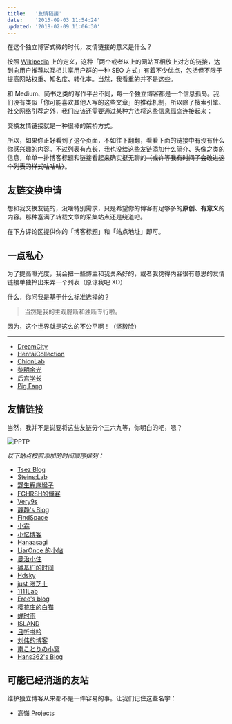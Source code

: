 ```yaml
---
title:   '友情链接'
date:    '2015-09-03 11:54:24'
updated: '2018-02-09 11:06:30'
---
```


在这个独立博客式微的时代，友情链接的意义是什么？

按照 [Wikipedia](https://zh.wikipedia.org/wiki/%E5%8F%8B%E6%83%85%E9%93%BE%E6%8E%A5) 上的定义，这种「两个或者以上的网站互相放上对方的链接，达到向用户推荐以互相共享用户群的一种 SEO 方式」有着不少优点，包括但不限于提高网站权重、知名度、转化率。当然，我看重的并不是这些。

和 Medium、简书之类的写作平台不同，每一个独立博客都是一个信息孤岛。我们没有类似「你可能喜欢其他人写的这些文章」的推荐机制，所以除了搜索引擎、社交网络引荐之外，我们应该还需要通过某种方法将这些信息孤岛连接起来：

交换友情链接就是一种很棒的架桥方式。

所以，如果你正好看到了这个页面，不如往下翻翻，看看下面的链接中有没有什么你感兴趣的内容。不过列表有点长，我也没给这些友链添加什么简介、头像之类的信息，单单一排博客标题和链接看起来确实挺无聊的~~（或许等我有时间了会改进这个列表的样式咕咕咕）~~。

## 友链交换申请

想和我交换友链的，没啥特别需求，只是希望你的博客有足够多的**原创、有意义**的内容。那种塞满了转载文章的采集站点还是绕道吧。

在下方评论区提供你的「博客标题」和「站点地址」即可。

## 一点私心

为了提高曝光度，我会把一些博主和我关系好的，或者我觉得内容很有意思的友情链接单独拎出来弄一个列表（原谅我吧 XD）

什么，你问我是基于什么标准选择的？

> 当然是我的主观臆断和独断专行啦。

因为，这个世界就是这么的不公平啊！（坚毅脸）

--------

* [DreamCity](https://www.littleqiu.net/)
* [HentaiCollection](https://hencolle.com/)
* [ChionLab](https://blog.chionlab.moe/)
* [黎明余光](https://blog.lim-light.com/)
* [后宫学长](https://haremu.com/)
* [Pig Fang](https://blog.gplane.win/)

## 友情链接

当然，我并不是说要将这些友链分个三六九等，你明白的吧，嗯？

![PPTP](https://img.blessing.studio/images/2018/02/09/f66.png)

_以下站点按照添加的时间顺序排列：_

* [Tsez Blog](https://blog.tse.moe/)
* [Steins;Lab](http://steinslab.xyz)
* [野生程序猴子](https://ljason.cn/)
* [FGHRSH的博客](https://www.fghrsh.net/)
* [Very9s](http://very9s.net/)
* [静静's Blog](https://kernel.moe/)
* [FindSpace](https://www.findhao.net/)
* [小霖](https://xiaolin.in/)
* [小忆博客](http://blog.iiwo.vip/)
* [Hanaasagi](https://blog.dreamfever.me/)
* [LiarOnce 的小站](https://www.liaronce.win)
* [曼治小住](https://www.mtxz.org/)
* [碱基们的时间](http://nanguage.org/)
* [Hdsky](https://hdsky.pw/)
* [just 涨芝士](http://cheesekun.top/)
* [1111Lab](https://1111lab.org/)
* [Eree's blog](http://ereebay.me/)
* [樱花庄的白猫](https://2heng.xin)
* [蝉时雨](https://chanshiyu.com/)
* [ISLAND](http://youngxhui.github.io/)
* [且听书吟](https://yufan.me/)
* [刘伟的博客](https://darrenliuwei.com/)
* [南ことりの小窝](https://kotori.net/)
* [Hans362's Blog](https://www.hans362.me/)

## 可能已经消逝的友站

维护独立博客从来都不是一件容易的事。让我们记住这些名字：

* [高嶺 Projects](http://www.takanenote.com/)
